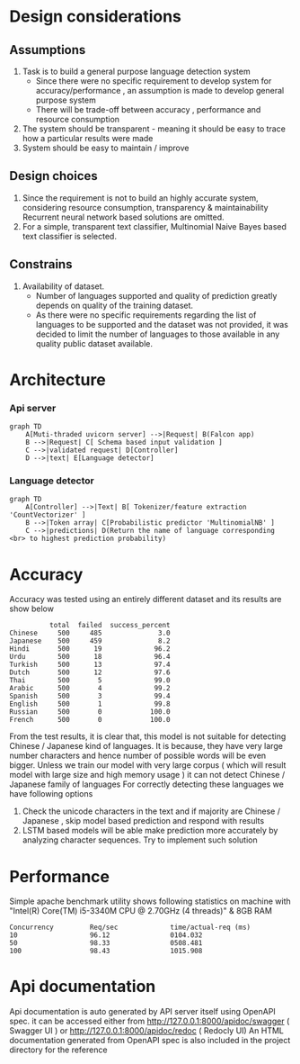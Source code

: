 
# Design considerations

## Assumptions
1. Task is to build a general purpose language detection system
    * Since there were no specific requirement to develop system for accuracy/performance , an assumption is made to develop general purpose system
    * There will be trade-off between accuracy , performance and resource consumption 
2. The system should be transparent - meaning it should be easy to trace how a particular results were made
3. System should be easy to maintain / improve

## Design choices
1. Since the requirement is not to build an highly accurate system, considering resource consumption, transparency & maintainability Recurrent neural network based solutions are omitted.
2. For a simple, transparent text classifier, Multinomial Naive Bayes based text classifier is selected.

## Constrains
1. Availability of dataset.
    * Number of languages supported and quality of prediction greatly depends on quality of the training dataset.
    * As there were no specific requirements regarding the list of languages to be supported and the dataset was not provided, it was decided to limit the number of languages to those available in any quality public dataset available.


# Architecture

### Api server
``` mermaid
graph TD
    A[Muti-thraded uvicorn server] -->|Request| B(Falcon app)
    B -->|Request| C[ Schema based input validation ]
    C -->|validated request| D[Controller]
    D -->|text| E[Language detector]

```

### Language detector

```mermaid
graph TD
    A[Controller] -->|Text| B[ Tokenizer/feature extraction 'CountVectorizer' ]
    B -->|Token array| C[Probabilistic predictor 'MultinomialNB' ]
    C -->|predictions| D(Return the name of language corresponding <br> to highest prediction probability)

```


# Accuracy

Accuracy was tested using an entirely different dataset and its results are show below
```
          total  failed  success_percent
Chinese     500     485              3.0
Japanese    500     459              8.2
Hindi       500      19             96.2
Urdu        500      18             96.4
Turkish     500      13             97.4
Dutch       500      12             97.6
Thai        500       5             99.0
Arabic      500       4             99.2
Spanish     500       3             99.4
English     500       1             99.8
Russian     500       0            100.0
French      500       0            100.0
```

From the test results, it is clear that, this model is not suitable for detecting Chinese / Japanese kind of languages.
It is because, they have very large number characters and hence number of possible words will be even bigger.
Unless we train our model with very large corpus ( which will result model with large size and high memory usage ) it can not detect Chinese / Japanese family of languages
For correctly detecting these languages we have following options
1. Check the unicode characters in the text and if majority are Chinese / Japanese , skip model based prediction and respond with results
2. LSTM based models will be able make prediction more accurately by analyzing character sequences. Try to implement such solution

# Performance
Simple apache benchmark utility shows following statistics on machine with "Intel(R) Core(TM) i5-3340M CPU @ 2.70GHz (4 threads)" & 8GB RAM
```
Concurrency         Req/sec             time/actual-req (ms)
10                  96.12               0104.032
50                  98.33               0508.481
100                 98.43               1015.908
```

# Api documentation

Api documentation is auto generated by API server itself using OpenAPI spec.
it can be accessed either from http://127.0.0.1:8000/apidoc/swagger ( Swagger UI ) or http://127.0.0.1:8000/apidoc/redoc ( Redocly UI)
An HTML documentation generated from OpenAPI spec is also included in the project directory for the reference
